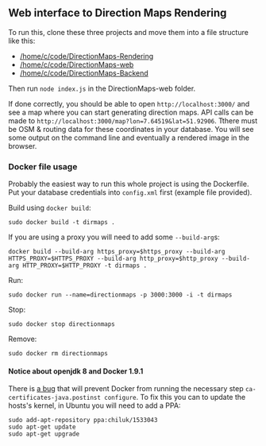## Web interface to Direction Maps Rendering

To run this, clone these three projects and move them into a file structure like this:

- [/home/c/code/DirectionMaps-Rendering](https://github.com/chk1/DirectionMaps-Rendering)
- [/home/c/code/DirectionMaps-web](https://github.com/chk1/dirmaps-web)
- [/home/c/code/DirectionMaps-Backend](https://github.com/mrunde/DirectionMaps-Backend)

Then run `node index.js` in the DirectionMaps-web folder.

If done correctly, you should be able to open `http://localhost:3000/` and see a map where you can start generating direction maps. API calls can be made to `http://localhost:3000/map?lon=7.64519&lat=51.92906`. Tthere must be OSM & routing data for these coordinates in your database. You will see some output on the command line and eventually a rendered image in the browser.

### Docker file usage

Probably the easiest way to run this whole project is using the Dockerfile. Put your database credentials into `config.xml` first (example file provided).

Build using `docker build`:

```
sudo docker build -t dirmaps .
```

If you are using a proxy you will need to add some `--build-arg`s:

```
docker build --build-arg https_proxy=$https_proxy --build-arg HTTPS_PROXY=$HTTPS_PROXY --build-arg http_proxy=$http_proxy --build-arg HTTP_PROXY=$HTTP_PROXY -t dirmaps .
```

Run:

```
sudo docker run --name=directionmaps -p 3000:3000 -i -t dirmaps
```

Stop:

```
sudo docker stop directionmaps
```

Remove:

```
sudo docker rm directionmaps
```

#### Notice about openjdk 8 and Docker 1.9.1

There is [a bug](https://github.com/docker/docker/issues/18180) that will prevent Docker from running the necessary step `ca-certificates-java.postinst configure`. To fix this you can to update the hosts's kernel, in Ubuntu you will need to add a PPA:

```
sudo add-apt-repository ppa:chiluk/1533043
sudo apt-get update
sudo apt-get upgrade
```